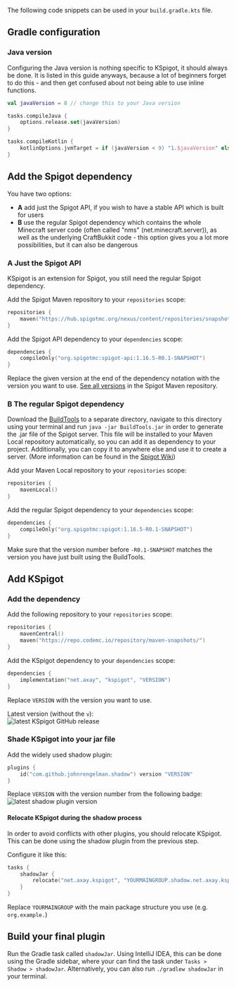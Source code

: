 The following code snippets can be used in your `build.gradle.kts` file.

## Gradle configuration

### Java version

Configuring the Java version is nothing specific to KSpigot, it should always be done. It is listed in this guide anyways, because a lot of beginners forget to do this - and then get confused about not being able to use inline functions.

```kotlin
val javaVersion = 8 // change this to your Java version

tasks.compileJava {
    options.release.set(javaVersion)
}

tasks.compileKotlin {
    kotlinOptions.jvmTarget = if (javaVersion < 9) "1.$javaVersion" else "$javaVersion"
}
```

## Add the Spigot dependency

You have two options:

- **A** add just the Spigot API, if you wish to have a stable API which is built for users
- **B** use the regular Spigot dependency which contains the whole Minecraft server code (often called "nms" (net.minecraft.server)), as well as the underlying CraftBukkit code - this option gives you a lot more possibilities, but it can also be dangerous

### **A** Just the Spigot API

KSpigot is an extension for Spigot, you still need the regular Spigot dependency.

Add the Spigot Maven repository to your `repositories` scope:

```kotlin
repositories {
    maven("https://hub.spigotmc.org/nexus/content/repositories/snapshots")
}
```

Add the Spigot API dependency to your `dependencies` scope:

```kotlin
dependencies {
    compileOnly("org.spigotmc:spigot-api:1.16.5-R0.1-SNAPSHOT")
}
```

Replace the given version at the end of the dependency notation with the version you want to use. [See all versions](https://hub.spigotmc.org/nexus/content/repositories/snapshots/org/spigotmc/spigot-api/) in the Spigot Maven repository.

### **B** The regular Spigot dependency

Download the [BuildTools](https://hub.spigotmc.org/jenkins/job/BuildTools/) to a separate directory, navigate to this directory using your terminal and run `java -jar BuildTools.jar` in order to generate the .jar file of the Spigot server. This file will be installed to your Maven Local repository automatically, so you can add it as dependency to your project. Additionally, you can copy it to anywhere else and use it to create a server. (More information can be found in the [Spigot Wiki](https://www.spigotmc.org/wiki/buildtools/))

Add your Maven Local repository to your `repositories` scope:

```kotlin
repositories {
    mavenLocal()
}
```

Add the regular Spigot dependency to your `dependencies` scope:

```kotlin
dependencies {
    compileOnly("org.spigotmc:spigot:1.16.5-R0.1-SNAPSHOT")
}
```

Make sure that the version number before `-R0.1-SNAPSHOT` matches the version you have just built using the BuildTools.

## Add KSpigot

### Add the dependency

Add the following repository to your `repositories` scope:

```kotlin
repositories {
    mavenCentral()
    maven("https://repo.codemc.io/repository/maven-snapshots/")
}
```

Add the KSpigot dependency to your `dependencies` scope:

```kotlin
dependencies {
    implementation("net.axay", "kspigot", "VERSION")
}
```

Replace `VERSION` with the version you want to use. 

Latest version (without the `v`): <br>
![latest KSpigot GitHub release](https://img.shields.io/github/v/release/bluefireoly/KSpigot?label=latest%20version)

### Shade KSpigot into your jar file

Add the widely used shadow plugin:

```kotlin
plugins {
    id("com.github.johnrengelman.shadow") version "VERSION"
}
```

Replace `VERSION` with the version number from the following badge: <br>
![latest shadow plugin version](https://api.bintray.com/packages/johnrengelman/gradle-plugins/gradle-shadow-plugin/images/download.png)

#### Relocate KSpigot during the shadow process

In order to avoid conflicts with other plugins, you should relocate KSpigot. This can be done using the shadow plugin from the previous step.

Configure it like this:

```kotlin
tasks {
    shadowJar {
        relocate("net.axay.kspigot", "YOURMAINGROUP.shadow.net.axay.kspigot")
    }
}
```

Replace `YOURMAINGROUP` with the main package structure you use (e.g. `org.example.`)

## Build your final plugin

Run the Gradle task called `shadowJar`. Using IntelliJ IDEA, this can be done using the Gradle sidebar, where your can find the task under `Tasks > Shadow > shadowJar`. Alternatively, you can also run `./gradlew shadowJar` in your terminal.
